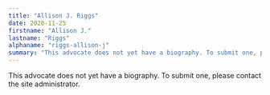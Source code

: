 ```yaml
---
title: "Allison J. Riggs"
date: 2020-11-25
firstname: "Allison J."
lastname: "Riggs"
alphaname: "riggs-allison-j"
summary: "This advocate does not yet have a biography. To submit one, please contact the site administrator."
---
```

This advocate does not yet have a biography. To submit one, please contact the site administrator.

